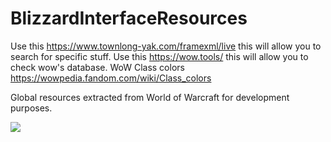# BlizzardInterfaceResources
Use this https://www.townlong-yak.com/framexml/live this will allow you to search for specific stuff.
Use this https://wow.tools/ this will allow you to check wow's database.
WoW Class colors https://wowpedia.fandom.com/wiki/Class_colors

Global resources extracted from World of Warcraft for development purposes.

![](https://i.imgur.com/ydZoLRQ.png)
